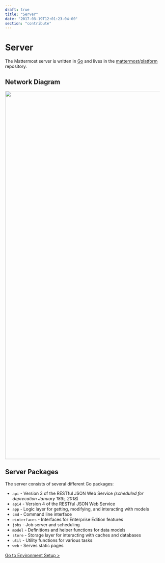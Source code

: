 ```yaml
---
draft: true
title: "Server"
date: "2017-08-19T12:01:23-04:00"
section: "contribute"
---
```


# Server

The Mattermost server is written in [Go](https://golang.org/) and lives in the [mattermost/platform](https://github.com/mattermost/platform) repository.

## Network Diagram

<img src="/img/mattermost-network.png" style="width: 1200px"/>

## Server Packages

The server consists of several different Go packages:

* `api` - Version 3 of the RESTful JSON Web Service *(scheduled for deprecation January 18th, 2018)*
* `api4` - Version 4 of the RESTful JSON Web Service
* `app` - Logic layer for getting, modifying, and interacting with models
* `cmd` - Command line interface
* `einterfaces` - Interfaces for Enterprise Edition features
* `jobs` - Job server and scheduling
* `model` - Definitions and helper functions for data models
* `store` - Storage layer for interacting with caches and databases
* `util` - Utility functions for various tasks
* `web` - Serves static pages

<div style="margin-top: 15px;">
<span class="pull-right"><a href="/contribute/server/developer-setup/">Go to Environment Setup ></a></span>
</div>
<br/>
